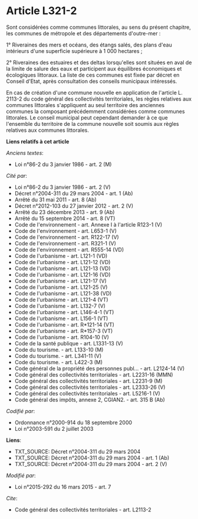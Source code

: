 # Article L321-2

Sont considérées comme communes littorales, au sens du présent chapitre, les communes de métropole et des départements
d'outre-mer : 

1° Riveraines des mers et océans, des étangs salés, des plans d'eau intérieurs d'une superficie supérieure à 1 000
hectares ; 

2° Riveraines des estuaires et des deltas lorsqu'elles sont situées en aval de la limite de salure des eaux et participent
aux équilibres économiques et écologiques littoraux. La liste de ces communes est fixée par décret en Conseil d'Etat, après
consultation des conseils municipaux intéressés. 

En cas de création d'une commune nouvelle en application de l'article L. 2113-2 du code général des collectivités
territoriales, les règles relatives aux communes littorales s'appliquent au seul territoire des anciennes communes la
composant précédemment considérées comme communes littorales. Le conseil municipal peut cependant demander à ce que
l'ensemble du territoire de la commune nouvelle soit soumis aux règles relatives aux communes littorales.

**Liens relatifs à cet article**

_Anciens textes_:

  - Loi n°86-2 du 3 janvier 1986 - art. 2 (M)

_Cité par_:

  - Loi n°86-2 du 3 janvier 1986 - art. 2 (V)
  - Décret n°2004-311 du 29 mars 2004 - art. 1 (Ab)
  - Arrêté du 31 mai 2011 - art. 8 (Ab)
  - Décret n°2012-103 du 27 janvier 2012 - art. 2 (V)
  - Arrêté du 23 décembre 2013 - art. 9 (Ab)
  - Arrêté du 15 septembre 2014 - art. 8 (VT)
  - Code de l'environnement - art. Annexe I à l'article R123-1 (V)
  - Code de l'environnement - art. L653-1 (V)
  - Code de l'environnement - art. R122-17 (V)
  - Code de l'environnement - art. R321-1 (V)
  - Code de l'environnement - art. R555-14 (VD)
  - Code de l'urbanisme - art. L121-1 (VD)
  - Code de l'urbanisme - art. L121-12 (VD)
  - Code de l'urbanisme - art. L121-13 (VD)
  - Code de l'urbanisme - art. L121-16 (VD)
  - Code de l'urbanisme - art. L121-17 (V)
  - Code de l'urbanisme - art. L121-25 (V)
  - Code de l'urbanisme - art. L121-38 (VD)
  - Code de l'urbanisme - art. L121-4 (VT)
  - Code de l'urbanisme - art. L132-7 (V)
  - Code de l'urbanisme - art. L146-4-1 (VT)
  - Code de l'urbanisme - art. L156-1 (VT)
  - Code de l'urbanisme - art. R*121-14 (VT)
  - Code de l'urbanisme - art. R*157-3 (VT)
  - Code de l'urbanisme - art. R104-10 (V)
  - Code de la santé publique - art. L1331-13 (V)
  - Code du tourisme. - art. L133-10 (M)
  - Code du tourisme. - art. L341-11 (V)
  - Code du tourisme. - art. L422-3 (M)
  - Code général de la propriété des personnes publ... - art. L2124-14 (V)
  - Code général des collectivités territoriales - art. L2231-16 (MMN)
  - Code général des collectivités territoriales - art. L2231-9 (M)
  - Code général des collectivités territoriales - art. L2333-26 (V)
  - Code général des collectivités territoriales - art. L5216-1 (V)
  - Code général des impôts, annexe 2, CGIAN2. - art. 315 B (Ab)

_Codifié par_:

  - Ordonnance n°2000-914 du 18 septembre 2000
  - Loi n°2003-591 du 2 juillet 2003

**Liens**:

  - TXT_SOURCE: Décret n°2004-311 du 29 mars 2004
  - TXT_SOURCE: Décret n°2004-311 du 29 mars 2004 - art. 1 (Ab)
  - TXT_SOURCE: Décret n°2004-311 du 29 mars 2004 - art. 2 (V)

_Modifié par_:

  - Loi n°2015-292 du 16 mars 2015 - art. 7

_Cite_:

  - Code général des collectivités territoriales - art. L2113-2
